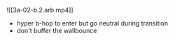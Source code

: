 

![[3a-02-b.2.arb.mp4]]

* hyper b-hop to enter but go neutral during transition
* don't buffer the wallbounce
